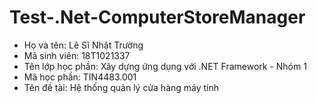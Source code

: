 # Test-.Net-ComputerStoreManager
*  Họ và tên: Lê Sĩ Nhật Trường
*  Mã sinh viên: 18T1021337
*  Tên lớp học phần: Xây dựng ứng dụng với .NET Framework - Nhóm 1
*  Mã học phần: TIN4483.001
*  Tên đề tài: Hệ thống quản lý cửa hàng máy tính
